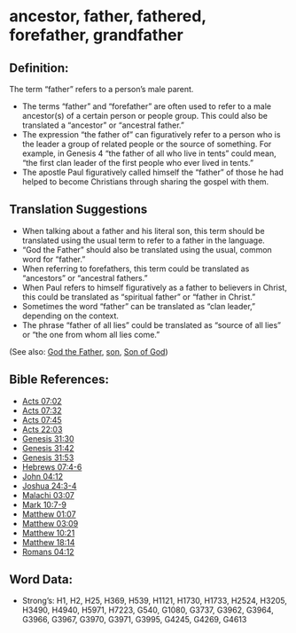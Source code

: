 # ancestor, father, fathered, forefather, grandfather

## Definition:

The term “father” refers to a person’s male parent.

* The terms “father” and “forefather” are often used to refer to a male ancestor(s) of a certain person or people group. This could also be translated a “ancestor” or “ancestral father.”
* The expression “the father of” can figuratively refer to a person who is the leader a group of related people or the source of something. For example, in Genesis 4 “the father of all who live in tents” could mean, “the first clan leader of the first people who ever lived in tents.”
* The apostle Paul figuratively called himself the “father” of those he had helped to become Christians through sharing the gospel with them.

## Translation Suggestions

* When talking about a father and his literal son, this term should be translated using the usual term to refer to a father in the language.
* “God the Father” should also be translated using the usual, common word for “father.”
* When referring to forefathers, this term could be translated as “ancestors” or “ancestral fathers.”
* When Paul refers to himself figuratively as a father to believers in Christ, this could be translated as “spiritual father” or “father in Christ.”
* Sometimes the word “father” can be translated as “clan leader,” depending on the context.
* The phrase “father of all lies” could be translated as “source of all lies” or “the one from whom all lies come.”

(See also: [God the Father](../kt/godthefather.md), [son](../kt/son.md), [Son of God](../kt/sonofgod.md))

## Bible References:

* [Acts 07:02](rc://en/tn/help/act/07/02)
* [Acts 07:32](rc://en/tn/help/act/07/32)
* [Acts 07:45](rc://en/tn/help/act/07/45)
* [Acts 22:03](rc://en/tn/help/act/22/03)
* [Genesis 31:30](rc://en/tn/help/gen/31/30)
* [Genesis 31:42](rc://en/tn/help/gen/31/42)
* [Genesis 31:53](rc://en/tn/help/gen/31/53)
* [Hebrews 07:4-6](rc://en/tn/help/heb/07/04)
* [John 04:12](rc://en/tn/help/jhn/04/12)
* [Joshua 24:3-4](rc://en/tn/help/jos/24/03)
* [Malachi 03:07](rc://en/tn/help/mal/03/07)
* [Mark 10:7-9](rc://en/tn/help/mrk/10/07)
* [Matthew 01:07](rc://en/tn/help/mat/01/07)
* [Matthew 03:09](rc://en/tn/help/mat/03/09)
* [Matthew 10:21](rc://en/tn/help/mat/10/21)
* [Matthew 18:14](rc://en/tn/help/mat/18/14)
* [Romans 04:12](rc://en/tn/help/rom/04/12)

## Word Data:

* Strong’s: H1, H2, H25, H369, H539, H1121, H1730, H1733, H2524, H3205, H3490, H4940, H5971, H7223, G540, G1080, G3737, G3962, G3964, G3966, G3967, G3970, G3971, G3995, G4245, G4269, G4613
